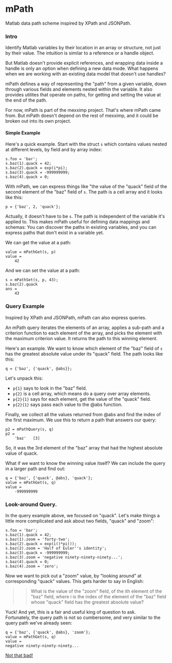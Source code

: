 # mPath
Matlab data path scheme inspired by XPath and JSONPath.

### Intro
Identify Matlab variables by their location in an array or structure, not
just by their value.  The intuition is similar to a reference or a handle
object.

But Matlab doesn't provide explicit references, and wrapping data inside a 
handle is only an option when defining a new data mode.  What happens when
we are working with an existing data model that doesn't use handles?

mPath defines a way of representing the "path" from a given variable, down
through various fields and elements nested within the variable.  It also
provides utilites that operate on paths, for getting and setting the value
at the end of the path.

For now, mPath is part of the mexximp project.  That's where mPath came 
from.  But mPath doesn't depend on the rest of mexximp, and it could be 
broken out into its own project.

#### Simple Example
Here's a quick example.  Start with the struct `s` which contains values
nested at different levels, by field and by array index:
```
s.foo = 'bar';
s.baz(1).quack = 42;
s.baz(2).quack = exp(i*pi);
s.baz(3).quack = -999999999;
s.baz(4).quack = 0;
```

With mPath, we can express things like "the value of the "quack" field of 
the second element of the "baz" field of `s`.  The path is a cell array and 
it looks like this:
```
p = {'baz', 2, 'quack'};
```

Actually, it doesn't have to be `s`.  The path is independent of the 
variable it's applied to.  This makes mPath useful for defining data 
mappings and schemas:  You can discover the paths in existing variables, 
and you can express paths that don't exist in a variable yet.

We can get the value at a path:
```
value = mPathGet(s, p)
value =
    42
```

And we can set the value at a path:
```
s = mPathSet(s, p, 43);
s.baz(2).quack
ans = 
    43
```

### Query Example
Inspired by XPath and JSONPath, mPath can also express queries.

An mPath query iterates the elements of an array, applies a sub-path and a
criterion function to each element of the array, and picks the element with
the maximum criterion value.  It returns the path to this winning element.

Here's an example.  We want to know which element of the "baz" field of `s` 
has the greatest absolute value under its "quack" field.  The path looks 
like this:
```
q = {'baz', {'quack', @abs}};
```

Let's unpack this:
 * `p{1}` says to look in the "baz" field.
 * `p{2}` is a cell array, which means do a query over array elements.
 * `p{2}{1}` says for each element, get the value of the "quack" field.
 * `p{2}{1}` says pass each value to the @abs function.

Finally, we collect all the values returned from @abs and find the index of 
the first maximum.  We use this to return a path that answers our query:
```
p2 = mPathQuery(s, q)
p2 = 
    'baz'   [3]
```

So, it was the 3rd element of the "baz" array that had the highest absolute
value of quack.

What if we want to know the winning value itself?  We can include the query
in a larger path and find out:
```
q = {'baz', {'quack', @abs}, 'quack'};
value = mPathGet(s, q)
value =
    -999999999
```

### Look-around Query.
In the query example above, we focused on "quack".  Let's make things a 
little more complicated and ask about two fields, "quack" and "zoom":
```
s.foo = 'bar';
s.baz(1).quack = 42;
s.baz(1).zoom = 'forty-two';
s.baz(2).quack = exp(i()*pi());
s.baz(2).zoom = 'Half of Euler''s identity';
s.baz(3).quack = -999999999;
s.baz(3).zoom = 'negative ninety-ninety-ninety...';
s.baz(4).quack = 0;
s.baz(4).zoom = 'zero';
```

Now we want to pick out a "zoom" value, by "looking around" at 
corresponding "quack" values.  This gets harder to say in English:

>> What is the value of the "zoom" field, 
>> of the ith element of the "baz" field, 
>> where i is the index 
>> of the element of the "baz" field 
>> whose "quack" field has the greatest absolute value?

Yuck!  And yet, this is a fair and useful king of question to ask.  
Fortunately, the query path is not so cumbersome, and very similar to the
query path we've already seen:
```
q = {'baz', {'quack', @abs}, 'zoom'};
value = mPathGet(s, q)
value =
negative ninety-ninety-ninety...
```

[Not that bad!](https://www.youtube.com/watch?v=UtVJdPfm0F8)
